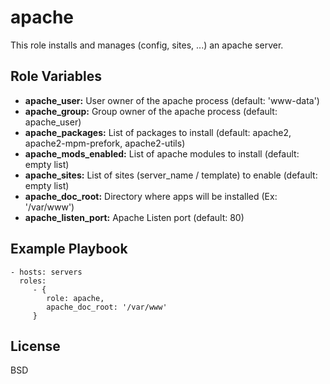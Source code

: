apache
======

This role installs and manages (config, sites, ...) an apache server.

Role Variables
--------------

* **apache_user:** User owner of the apache process (default: 'www-data')
* **apache_group:** Group owner of the apache process (default: apache_user)
* **apache_packages:** List of packages to install (default: apache2, apache2-mpm-prefork, apache2-utils)
* **apache_mods_enabled:** List of apache modules to install (default: empty list)
* **apache_sites:** List of sites (server_name / template) to enable (default: empty list)
* **apache_doc_root:** Directory where apps will be installed (Ex: '/var/www')
* **apache_listen_port:** Apache Listen port (default: 80)

Example Playbook
----------------

    - hosts: servers
      roles:
         - { 
            role: apache,
            apache_doc_root: '/var/www'
         }

License
-------

BSD
